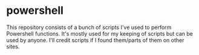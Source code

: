 # powershell

This repository consists of a bunch of scripts I've used to perform Powershell functions. It's mostly used for my keeping of scripts
but can be used by anyone. I'll credit scripts if I found them/parts of them on other sites.
